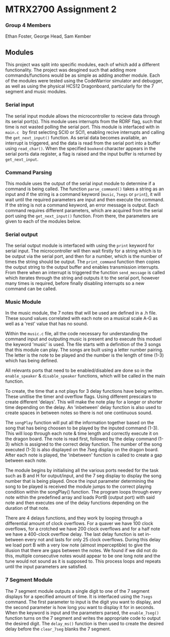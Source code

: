 # MTRX2700 Assignment 2
### Group 4 Members
Ethan Foster, George Head, Sam Kember

## Modules
This project was split into specific modules, each of which add a different functionality. The project was desgined such that adding more commands/functions would be as simple as adding another module. Each of the modules were tested using the CodeWarrior simulator and debugger, as well as using the physical HCS12 Dragonboard, particularly for the 7 segment and music modules.

### Serial input
The serial input module allows the microcontroller to recieve data through its serial port(s). This module uses interrupts from the RDRF flag, such that time is not wasted polling the serial port. This module is interfaced with in `main.c ` by first selecting SCI0 or SCI1, enabling recive interrupts and calling the `get_next_input()` function. As serial data becomes available, an interrupt is triggered, and the data is read from the serial port into a buffer using `read_char()`. When the specified `bookend` character appears in the serial ports data register, a flag is raised and the input buffer is returned by `get_next_input`.

### Command Parsing
This module uses the output of the serial input module to determine if a command is being called. The function `parse_command()` takes a string as an input and if the string is a command keyword (`music`, `7segs` or `print`), it will wait until the required parameters are input and then execute the command. If the string is not a command keyword, an error message is output. Each command requires different parameters, which are acquired from the serial port using the `get_next_input()` function. From there, the parameters are given to each of the modules below.

### Serial output
The serial output module is interfaced with using the `print` keyword for serial input. The microcontroller will then wait firstly for a string which is to be output via the serial port, and then for a number, which is the number of times the string should be output. The `print_command` function then copies the output string to the output buffer and enables transmission interrupts. From there when an interrupt is triggered the function `send_message` is called which iterates through the string and outputs it to the serial port, however many times is required, before finally disabling interrupts so a new command can be called.

### Music Module
In the music module, the 7 notes that will be used are defined in a .h file. These sound values correlated with each note on a musical scale A-G as well as a 'rest' value that has no sound. 

Within the `music.c` file, all the code necessary for understanding the command input and outputing music is present and to execute this moduel the keyword 'music' is used. The file starts with a definition of the 3 songs that this module can play. The songs are built using a letter number pairing. The letter is the note to be played and the number is the length of time (1-3) which has being defined. 

All relevants ports that need to be enabled/disabled are done so in the `enable_speaker` & `disable_speaker` functions, which will be called in the main function. 

To create, the time that a not plays for 3 delay functions have being written. These unitlise the timer and overflow flags. Using different prescalars to create different 'delays'. This will make the note play for a longer or shorter time depending on the delay. An 'inbetween' delay function is also used to create spaces in between notes so there is not one continuous sound.

The `songPlay` function will put all the information together based on the song that has being choosen to be played by the inputed command (1-3). This will loop through each note & time length and correctly execute it on the dragon board. The note is read first, followed by the delay command (1-3) which is assigned to the correct delay function. The number of the song executed (1-3) is also displayed on the 7seg display on the dragon board. After each note is played, the 'inbetween' function is called to create a gap between each note.

The module begins by initialising all the various ports needed for the task such as B and H for output/input, and the 7 seg display to display the song number that is being played. Once the input parameter determining the song to be played is received the module jumps to the correct playing condition within the songPlay() function. The program loops through every note within the predefined array and loads PortB (output port) with said note and then executes one of the delay functions depending on the duration of that note.

There are 4 delays functions, and they work by looping through a differential amount of clock overflows. For a quaver we have 100 clock overflows, for a crotched we have 200 clock overflows and for a half note we have a 400-clock overflow delay. The last delay function is set in-between every not and lasts for only 25 clock overflows. During this delay we load port B with a very low note (almost imperceptible) to give the illusion that there are gaps between the notes. We found if we did not do this, multiple consecutive notes would appear to be one long note and the tune would not sound as it is supposed to. This process loops and repeats until the input parameters are satisfied.


### 7 Segment Module
The 7 segment module outputs a single digit to one of the 7 segment displays for a specified amount of time. It is interfaced using the `7segs` command. The first parameter to input is the digit you want to display, and the second parameter is how long you want to display it for in seconds. When the keyword is input and the parameters parsed, the `enable_7seg()` function turns on the 7 segment and writes the appropriate code to output the desired digit. The `delay_ms()` function is then used to create the desired delay before the `clear_7seg` blanks the 7 segment.

